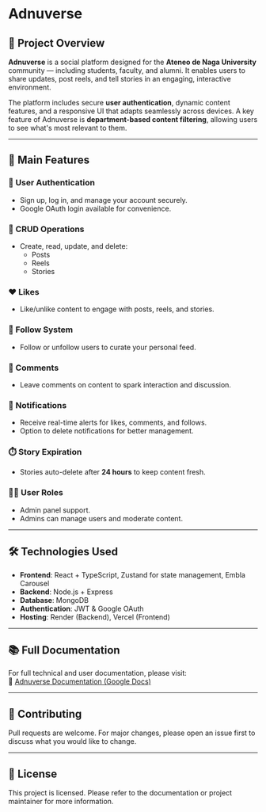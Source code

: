 # Adnuverse

## 📌 Project Overview

**Adnuverse** is a social platform designed for the **Ateneo de Naga University** community — including students, faculty, and alumni. It enables users to share updates, post reels, and tell stories in an engaging, interactive environment.

The platform includes secure **user authentication**, dynamic content features, and a responsive UI that adapts seamlessly across devices. A key feature of Adnuverse is **department-based content filtering**, allowing users to see what's most relevant to them.

---

## 🚀 Main Features

### 🔐 User Authentication
- Sign up, log in, and manage your account securely.
- Google OAuth login available for convenience.

### 📝 CRUD Operations
- Create, read, update, and delete:
  - Posts
  - Reels
  - Stories

### ❤️ Likes
- Like/unlike content to engage with posts, reels, and stories.

### 👥 Follow System
- Follow or unfollow users to curate your personal feed.

### 💬 Comments
- Leave comments on content to spark interaction and discussion.

### 🔔 Notifications
- Receive real-time alerts for likes, comments, and follows.
- Option to delete notifications for better management.

### ⏱️ Story Expiration
- Stories auto-delete after **24 hours** to keep content fresh.

### 🧑‍💼 User Roles
- Admin panel support.
- Admins can manage users and moderate content.

---

## 🛠️ Technologies Used

- **Frontend**: React + TypeScript, Zustand for state management, Embla Carousel
- **Backend**: Node.js + Express
- **Database**: MongoDB
- **Authentication**: JWT & Google OAuth
- **Hosting**: Render (Backend), Vercel (Frontend)

---

## 📚 Full Documentation

For full technical and user documentation, please visit:  
📄 [Adnuverse Documentation (Google Docs)](https://docs.google.com/document/d/1t6_4bBIOgGyIrwWgKEYyxxIy0pfnENKGNyOHVb3R8U0/edit?usp=sharing)

---

## 🤝 Contributing

Pull requests are welcome. For major changes, please open an issue first to discuss what you would like to change.

---

## 📄 License

This project is licensed. Please refer to the documentation or project maintainer for more information.

